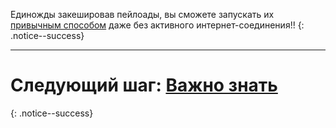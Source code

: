 Единожды закешировав пейлоады, вы сможете запускать их [привычным способом](#часть--ii---запуск-эксплойта) даже без активного интернет-соединения!!
{: .notice--success}

___

# Следующий шаг: [Важно знать](info) 
{: .notice--success}
